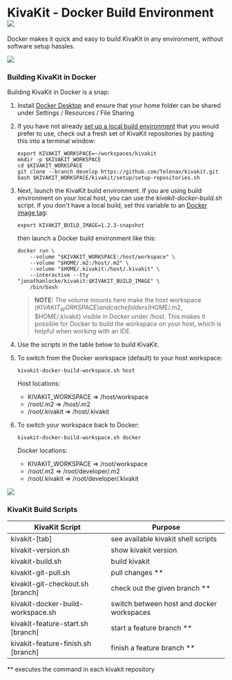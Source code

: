 # KivaKit - Docker Build Environment   <img src="https://telenav.github.io/telenav-assets/images/icons/box-32.png" srcset="https://telenav.github.io/telenav-assets/images/icons/box-32-2x.png 2x"/>

Docker makes it quick and easy to build KivaKit in any environment, without software setup hassles.

<img src="https://telenav.github.io/telenav-assets/images/icons/horizontal-line-512.png" srcset="https://telenav.github.io/telenav-assets/images/separators/horizontal-line-512-2x.png 2x"/>

### Building KivaKit in Docker

Building KivaKit in Docker is a snap:

1. Install [Docker Desktop](https://docs.docker.com/get-docker/) and ensure that your home folder can be shared under Settings / Resources / File Sharing


2. If you have not already [set up a local build environment](host-build-environment.md) that you would prefer to use, check out a fresh set of KivaKit repositories by pasting this into a terminal window:

       export KIVAKIT_WORKSPACE=~/workspaces/kivakit
       mkdir -p $KIVAKIT_WORKSPACE 
       cd $KIVAKIT_WORKSPACE
       git clone --branch develop https://github.com/Telenav/kivakit.git
       bash $KIVAKIT_WORKSPACE/kivakit/setup/setup-repositories.sh


3. Next, launch the KivaKit build environment. If you are using build environment on your local host, you can use the *kivakit-docker-build.sh* script. If you don't have a local build, set this variable to an [Docker image tag](https://hub.docker.com/repository/docker/jonathanlocke/kivakit):

       export KIVAKIT_BUILD_IMAGE=1.2.3-snapshot

   then launch a Docker build environment like this:

       docker run \
           --volume "$KIVAKIT_WORKSPACE:/host/workspace" \
           --volume "$HOME/.m2:/host/.m2" \
           --volume "$HOME/.kivakit:/host/.kivakit" \
           --interactive --tty "jonathanlocke/kivakit:$KIVAKIT_BUILD_IMAGE" \
           /bin/bash

   > **NOTE:** The volume mounts here make the host workspace ($KIVAKIT_WORKSPACE) and cache
   > folders ($HOME/.m2, $HOME/.kivakit) visible in Docker under /host. This makes it
   > possible for Docker to build the workspace on your host, which is helpful when
   > working with an IDE.


4. Use the scripts in the table below to build KivaKit.


5. To switch from the Docker workspace (default) to your host workspace:

       kivakit-docker-build-workspace.sh host

   Host locations:

    * KIVAKIT_WORKSPACE => /host/workspace
    * /root/.m2 => /host/.m2
    * /root/.kivakit => /host/.kivakit


6. To switch your workspace back to Docker:

       kivakit-docker-build-workspace.sh docker

   Docker locations:

    * KIVAKIT_WORKSPACE => /root/workspace
    * /root/.m2 => /root/developer/.m2
    * /root/.kivakit => /root/developer/.kivakit

<img src="https://telenav.github.io/telenav-assets/images/icons/horizontal-line-512.png" srcset="https://telenav.github.io/telenav-assets/images/separators/horizontal-line-512-2x.png 2x"/>

### KivaKit Build Scripts

| KivaKit Script                      | Purpose                                   | 
|-------------------------------------|-------------------------------------------|
| kivakit-\[tab]                      | see available kivakit shell scripts       |
| kivakit-version.sh                  | show kivakit version                      |
| kivakit-build.sh                    | build kivakit                             |
| kivakit-git-pull.sh                 | pull changes **                           |
| kivakit-git-checkout.sh \[branch]   | check out the given branch **             |
| kivakit-docker-build-workspace.sh   | switch between host and docker workspaces |
| kivakit-feature-start.sh \[branch]  | start a feature branch **                 |
| kivakit-feature-finish.sh \[branch] | finish a feature branch **                |

** executes the command in each kivakit repository
